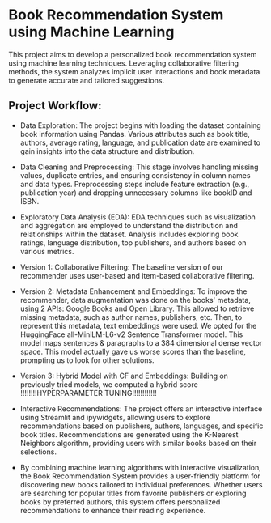 # Book Recommendation System using Machine Learning

This project aims to develop a personalized book recommendation system using machine learning techniques. Leveraging collaborative filtering methods, the system analyzes implicit user interactions and book metadata to generate accurate and tailored suggestions.

## Project Workflow:

- Data Exploration: The project begins with loading the dataset containing book information using Pandas. Various attributes such as book title, authors, average rating, language, and publication date are examined to gain insights into the data structure and distribution.

- Data Cleaning and Preprocessing: This stage involves handling missing values, duplicate entries, and ensuring consistency in column names and data types. Preprocessing steps include feature extraction (e.g., publication year) and dropping unnecessary columns like bookID and ISBN.

- Exploratory Data Analysis (EDA): EDA techniques such as visualization and aggregation are employed to understand the distribution and relationships within the dataset. Analysis includes exploring book ratings, language distribution, top publishers, and authors based on various metrics.

- Version 1: Collaborative Filtering: The baseline version of our recommender uses user-based and item-based collaborative filtering.

- Version 2: Metadata Enhancement and Embeddings: To improve the recommender, data augmentation was done on the books' metadata, using 2 APIs: Google Books and Open Library. This allowed to retrieve missing metadata, such as author names, publishers, etc. Then, to represent this metadata, text embeddings were used. We opted for the HuggingFace all-MiniLM-L6-v2 Sentence Transformer model. This model maps sentences & paragraphs to a 384 dimensional dense vector space. This model actually gave us worse scores than the baseline, prompting us to look for other solutions.

- Version 3: Hybrid Model with CF and Embeddings: Building on previously tried models, we computed a hybrid score !!!!!!!!HYPERPARAMETER TUNING!!!!!!!!!!!!

- Interactive Recommendations: The project offers an interactive interface using Streamlit and ipywidgets, allowing users to explore recommendations based on publishers, authors, languages, and specific book titles. Recommendations are generated using the K-Nearest Neighbors algorithm, providing users with similar books based on their selections.

- By combining machine learning algorithms with interactive visualization, the Book Recommendation System provides a user-friendly platform for discovering new books tailored to individual preferences. Whether users are searching for popular titles from favorite publishers or exploring books by preferred authors, this system offers personalized recommendations to enhance their reading experience.
